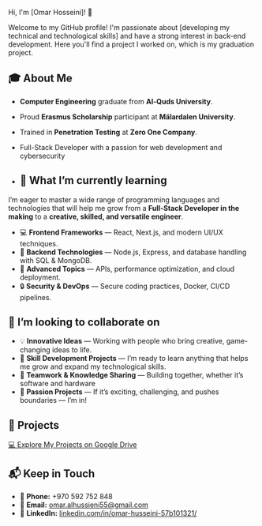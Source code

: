 Hi, I'm [Omar Hosseini]! 👋

Welcome to my GitHub profile! I'm passionate about [developing my technical and technological skills] and have a strong interest in back-end development. Here you'll find a project I worked on, which is my graduation project.

## 🎓 About Me  
- **Computer Engineering** graduate from **Al-Quds University**.  
- Proud **Erasmus Scholarship** participant at **Mälardalen University**.  
- Trained in **Penetration Testing** at **Zero One Company**.  
- Full-Stack Developer with a passion for web development and cybersecurity

- ## 🌱 What I’m currently learning  
I’m eager to master a wide range of programming languages and technologies that will help me grow from a **Full-Stack Developer in the making** to a **creative, skilled, and versatile engineer**.  

- 💻 **Frontend Frameworks** — React, Next.js, and modern UI/UX techniques.  
- 🔧 **Backend Technologies** — Node.js, Express, and database handling with SQL & MongoDB.  
- 🚀 **Advanced Topics** — APIs, performance optimization, and cloud deployment.  
- 🔒 **Security & DevOps** — Secure coding practices, Docker, CI/CD pipelines.  



## 👯 I’m looking to collaborate on  
- 💡 **Innovative Ideas** — Working with people who bring creative, game-changing ideas to life.  
- 🔧 **Skill Development Projects** — I’m ready to learn anything that helps me grow and expand my technological skills.  
- 🤝 **Teamwork & Knowledge Sharing** — Building together, whether it’s software and hardware
- 🚀 **Passion Projects** — If it’s exciting, challenging, and pushes boundaries — I’m in!  

## 🚀 Projects  
[💻 Explore My Projects on Google Drive](https://drive.google.com/drive/u/1/folders/1vs5WG9r3pQJ8Fa45lYI2Y_8VLDFzZbsS)  

## 📬 Keep in Touch  
- 📱 **Phone:** +970 592 752 848  
- 📧 **Email:** [omar.alhussieni55@gmail.com](mailto:omar.alhussieni55@gmail.com)  
- 💼 **LinkedIn:** [linkedin.com/in/omar-husseini-57b101321/](https://www.linkedin.com/in/omar-husseini-57b101321/)  
